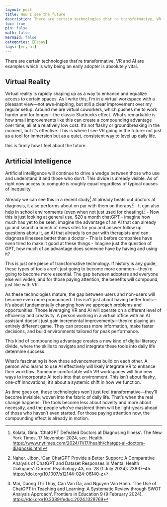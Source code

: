```yaml
---
layout: post
title: How I see the future
description: There are certain technologies that're transformative, VR and AI are examples which is why being an early adopter is absolutely vital.
toc: true
pin: false
math: false
mermaid: false
categories: [Essay]
tags: [vr, ai]
---
```


There are certain technologies that're transformative, VR and AI are examples which is why being an early adopter is absolutely vital.

## Virtual Reality

Virtual reality is rapidly shaping up as a way to enhance and equalize access to certain spaces. As I write this, I’m in a virtual workspace with a pleasant view—not awe-inspiring, but still a clear improvement over my regular setup. Around me are virtual coworkers, which pushes me to work harder and for longer—the classic Starbucks effect. What’s remarkable is how small improvements like this can create a compounding advantage over time, all at a relatively low cost. It’s not flashy or groundbreaking in the moment, but it’s effective. This is where I see VR going in the future: not just as a tool for immersion but as a quiet, consistent way to level up daily life.

this is firmly how I feel about the future.

## Artificial Intelligence
Artificial intelligence will continue to drive a wedge between those who use and understand it and those who don’t. This divide is already visible. As of right now access to compute is roughly equal regardless of typical causes of inequality.

Already we can see this in a recent study[^1] AI already beats out doctors at diagnosis, it also performs about on par with them on therapy[^2] - It can also help in school environments (even when not just used for cheating)[^3] - Now this is just looking at general use, $20 a month chatGPT - imagine how much has yet to be seen, imagine the advantage of an AI that can already go and search a bunch of news sites for you and answer follow up questions abotu it, an AI that already is on par with therapists and can diagnose illnesses better than a doctor - This is before companies have even tried to make it good at these things - Imagine just the question of GPT, how much of an advantage does someone have by having and using it?


This is just one piece of transformative technology. If history is any guide, these types of tools aren’t just going to become more common—they’re going to become more essential. The gap between adopters and everyone else will widen, and for those paying attention, the benefits will compound, just like with VR.

As these technologies mature, the gap between users and non-users will become even more pronounced. This isn’t just about having better tools—it’s about fundamentally changing how we approach problems and opportunities. Those leveraging VR and AI will operate on a different level of efficiency and creativity. A person working in a virtual office with an AI assistant doesn’t just gain incremental improvements—they’re playing an entirely different game. They can process more information, make faster decisions, and build environments tailored for peak performance.

This kind of compounding advantage creates a new kind of digital literacy divide, where the skills to navigate and integrate these tools into daily life determine success.

What’s fascinating is how these advancements build on each other. A person who learns to use AI effectively will likely integrate VR to enhance their workflow. Someone comfortable with VR workspaces will find new ways to incorporate AI tools into that environment. This isn’t about flashy, one-off innovations; it’s about a systemic shift in how we function.

As time goes on, these technologies won’t just feel transformative—they’ll become invisible, woven into the fabric of daily life. That’s when the real change happens. The tools become less about novelty and more about necessity, and the people who’ve mastered them will be light-years ahead of those who haven’t even started. For those paying attention now, the compounding effect is already in motion.

[^1]: Kolata, Gina. ‘ChatGPT Defeated Doctors at Diagnosing Illness’. The New York Times, 17 November 2024, sec. Health. https://www.nytimes.com/2024/11/17/health/chatgpt-ai-doctors-diagnosis.html

[^2]: Naher, Jibon. ‘Can ChatGPT Provide a Better Support: A Comparative Analysis of ChatGPT and Dataset Responses in Mental Health Dialogues’. Current Psychology 43, no. 28 (1 July 2024): 23837–45. https://doi.org/10.1007/s12144-024-06140-z

[^3]: Mai, Duong Thi Thuy, Can Van Da, and Nguyen Van Hanh. ‘The Use of ChatGPT in Teaching and Learning: A Systematic Review through SWOT Analysis Approach’. Frontiers in Education 9 (9 February 2024). https://doi.org/10.3389/feduc.2024.1328769
